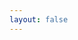```yaml
---
layout: false
---
```


<script setup>
import Com from '../components/RenderNaive.vue'
</script>

<NaiveWrapper>
    <Com />
</NaiveWrapper>
